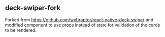 ## deck-swiper-fork

Forked from https://github.com/webraptor/react-native-deck-swiper and modified component to use props instead of state for validation of the cards to be rendered.
